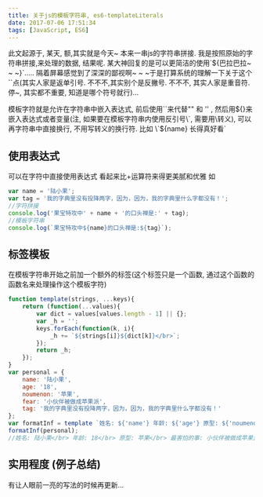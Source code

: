 ```yaml
---
title: 关于js的模板字符串, es6-templateLiterals
date: 2017-07-06 17:51:34
tags: [JavaScript, ES6]
---
```


此文起源于, 某天, 额,其实就是今天~ 本来一串js的字符串拼接.
我是按照原始的字符串拼接,来处理的数据, 结果呢. 某大神回复的是可以更简洁的使用\`${巴拉巴拉~ ~ ~}\`.....
隔着屏幕感觉到了深深的鄙视啊~ ~ ~于是打算系统的理解一下关于这个``点(其实人家是返单引号. 不不不,其实别个是反撇号. 不不不, 其实人家是重音符. 停~, 其实都不重要,  知道是哪个符号就行)...
<!-- more -->

模板字符就是允许在字符串中嵌入表达式, 前后使用\`\`来代替"" 和 '' , 然后用${}来嵌入表达式或者变量(注, 如果要在模板字符串内使用反引号\`, 需要用\转义), 可以再字符串中直接换行, 不用写转义的换行符.
比如 \`${name} 长得真好看\`

## 使用表达式
可以在字符中直接使用表达式 看起来比+运算符来得更美腻和优雅
如
```javaScript
var name = '陆小果';
var tag = '我的字典里没有投降两字，因为，因为，我的字典里什么字都没有！';
//字符拼接
console.log('果宝特攻中' + name + '的口头禅是:' + tag);
//模板字符串
console.log(`果宝特攻中${name}的口头禅是:${tag}`);
```

## 标签模板
在模板字符串开始之前加一个额外的标签(这个标签只是一个函数, 通过这个函数的函数名来处理操作这个模板字符)
```javaScript
function template(strings, ...keys){
	return (function(...values){
		var dict = values[values.length - 1] || {};
		var _h = '';
		keys.forEach(function(k, i){
			_h += `${strings[i]}${dict[k]}</br>`;
		});
		return _h;
	});
}
var personal = {
	name: '陆小果',
	age: '18',
	noumenon: '苹果',
	fear: '小伙伴被做成苹果派',
	tag: '我的字典里没有投降两字，因为，因为，我的字典里什么字都没有！'
};
var formatInf = template `姓名: ${'name'} 年龄: ${'age'} 原型: ${'noumenon'} 最害怕的事: ${'fear'} 口头禅: ${'tag'}`;
formatInf(personal);
//姓名: 陆小果</br> 年龄: 18</br> 原型: 苹果</br> 最害怕的事: 小伙伴被做成苹果派</br> 口头禅: 我的字典里没有投降两字，因为，因为，我的字典里什么字都没有！</br>
```

## 实用程度 (例子总结)
有让人眼前一亮的写法的时候再更新...